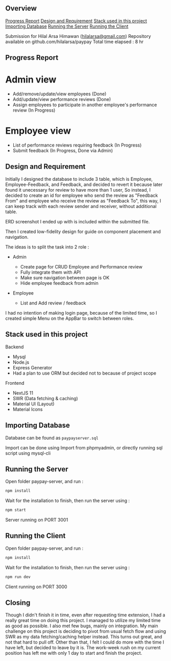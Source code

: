 ## Overview

[Progress Report](#progress-report)
[Design and Requirement](#design-and-requirement)
[Stack used in this project](#stack-used-in-this-project)
[Importing Database](#importing-database)
[Running the Server](#running-the-server)
[Running the Client](#running-the-client)


Submission for Hilal Arsa Himawan (hilalarsa@gmail.com)
Repository available on github.com/hilalarsa/paypay
Total time elapsed : 8 hr

## Progress Report

# Admin view
- Add/remove/update/view employees (Done)
- Add/update/view performance reviews (Done)
- Assign employees to participate in another employee's performance review (In Progress)

# Employee view
- List of performance reviews requiring feedback (In Progress)
- Submit feedback (In Progress, Done via Admin)

## Design and Requirement

Initially I designed the database to include 3 table, which is Employee, Employee-Feedback, and Feedback, and decided to revert it because later found it unecessary for review to have more than 1 user,
So instead, I decided to create an id for employee who send the review as "Feedback From" and employee who receive the review as "Feedback To", this way, I can keep track with each review sender and receiver, without additional table.

ERD screenshot I ended up with is included within the submitted file.

Then I created low-fidelity design for guide on component placement and navigation. 

The ideas is to split the task into 2 role :
- Admin
    - Create page for CRUD Employee and Performance review
    - Fully integrate them with API
    - Make sure navigation between page is OK
    - Hide employee feedback from admin

- Employee
    - List and Add review / feedback

I had no intention of making login page, because of the limited time, so I created simple Menu on the AppBar to switch between roles.

## Stack used in this project

Backend
- Mysql
- Node.js
- Express Generator
- Had a plan to use ORM but decided not to because of project scope

Frontend
- NextJS 11
- SWR (Data fetching & caching)
- Material UI (Layout)
- Material Icons

## Importing Database

Database can be found as ```paypayserver.sql```

Import can be done using Import from phpmyadmin, or directly running sql script using mysql-cli

## Running the Server

Open folder paypay-server, and run :

```bash
npm install
```

Wait for the installation to finish, then run the server using :

```bash
npm start
```

Server running on PORT 3001

## Running the Client

Open folder paypay-server, and run :

```bash
npm install
```

Wait for the installation to finish, then run the server using :

```bash
npm run dev
```

Client running on PORT 3000

## Closing

Though I didn't finish it in time, even after requesting time extension, I had a really great time on doing this project. I managed to utilize my limited time as good as possible. I also met few bugs, mainly on integration. My main challenge on this project is deciding to pivot from usual fetch flow and using SWR as my data fetching/caching helper instead. This turns out great, and not that hard to pull off. Other than that, I felt I could do more with the time I have left, but decided to leave by it is. The work-week rush on my current position has left me with only 1 day to start and finish the project. 
